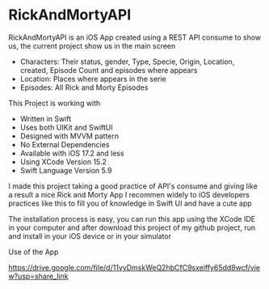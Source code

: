 
# RickAndMortyAPI

RickAndMortyAPI is an iOS App created using a REST API consume to show us, the current project show us in the main screen

- Characters: Their status, gender, Type, Specie, Origin, Location, created, Episode Count and episodes where appears
- Location: Places where appears in the serie
- Episodes: All Rick and Morty Episodes

This Project is working with

- Written in Swift
- Uses both UIKit and SwiftUI
- Designed with MVVM pattern
- No External Dependencies
- Available with iOS 17.2 and less
- Using XCode Version 15.2
- Swift Language Version 5.9

I made this project taking a good practice of API's consume and giving like a result a nice Rick and Morty App I recommen widely to iOS developers practices like this to fill you of knowledge in Swift UI and have a cute app

The installation process is easy, you can run this app using the XCode IDE in your computer and after download this project of my github project, run and install in your iOS device or in your simulator

Use of the App

https://drive.google.com/file/d/11vyDmskWeQ2hbCfC9sxeiffy65dd8wcf/view?usp=share_link
